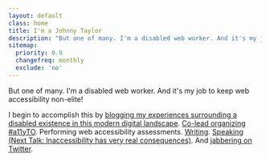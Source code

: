 ```yaml
---
layout: default
class: home
title: I'm a Johnny Taylor
description: "But one of many. I'm a disabled web worker. And it's my job to keep web accessibility non-elite!"
sitemap:
  priority: 0.9
  changefreq: monthly
  exclude: 'no'
---
```


<p class="intro">But one of many. I'm a disabled web worker. And it's my job to keep web accessibility non-elite!</p>

I begin to accomplish this by [blogging my experiences surrounding a disabled existence in this modern digital landscape](https://abledaccess.com). [Co-lead organizing #a11yTO](http://a11yto.com). Performing web accessibility assessments. [Writing](http://simplyaccessible.com/article/being-disabled-can-be-lame/). [Speaking (Next Talk: Inaccessibility has very real consequences)](http://accessconf.ca/sessions/). And [jabbering on Twitter](https://twitter.com/abledaccess).